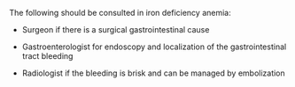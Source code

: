The following should be consulted in iron deficiency anemia:

- Surgeon if there is a surgical gastrointestinal cause

- Gastroenterologist for endoscopy and localization of the gastrointestinal tract bleeding

- Radiologist if the bleeding is brisk and can be managed by embolization
